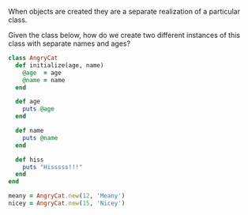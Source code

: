 When objects are created they are a separate realization of a particular class.

Given the class below, how do we create two different instances of this class with separate names and ages?

```Ruby
class AngryCat
  def initialize(age, name)
    @age  = age
    @name = name
  end

  def age
    puts @age
  end

  def name
    puts @name
  end

  def hiss
    puts "Hisssss!!!"
  end
end
```

```Ruby
meany = AngryCat.new(12, 'Meany')
nicey = AngryCat.new(15, 'Nicey')
```
